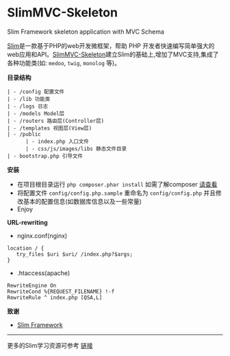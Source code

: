 SlimMVC-Skeleton
================

Slim Framework skeleton application with MVC Schema

[Slim](slimframework.com)是一款基于PHP的web开发微框架，帮助 PHP 开发者快速编写简单强大的web应用和API。[SlimMVC-Skeleton](https://github.com/JingwenTian/SlimMVC-Skeleton)建立Slim的基础上,增加了MVC支持,集成了各种功能类(如: `medoo`, `twig`, `monolog` 等)。

**目录结构**

    | - /config 配置文件
    | - /lib 功能类
    | - /logs 日志
    | - /models Model层
    | - /routers 路由层(Controller层)
    | - /templates 视图层(View层)
    | - /public
          | - index.php 入口文件
          | - css/js/images/libs 静态文件目录
    | - bootstrap.php 引导文件
  
**安装**

 - 在项目根目录运行 `php composer.phar install` 如需了解composer [请查看](http://www.jingwentian.com/t-421)
 - 将配置文件 `config/config.php.sample` 重命名为 `config/config.php` 并且修改基本的配置信息(如数据库信息以及一些常量)
 - Enjoy 

**URL-rewriting**

- nginx.conf(nginx)

```
location / {
   try_files $uri $uri/ /index.php?$args;
}
```

- .htaccess(apache)

```
RewriteEngine On
RewriteCond %{REQUEST_FILENAME} !-f
RewriteRule ^ index.php [QSA,L]
```

**致谢**

- [Slim Framework](https://github.com/codeguy/Slim)
  
---

更多的Slim学习资源可参考 [链接](http://www.jingwentian.com/t-450)



